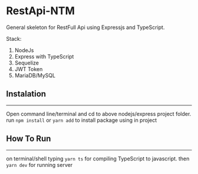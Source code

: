 # RestApi-NTM

General skeleton for RestFull Api using Expressjs and TypeScript.

Stack:

1. NodeJs
2. Express with TypeScript
3. Sequelize
4. JWT Token
5. MariaDB/MySQL

## Instalation

---

Open command line/terminal and cd to above nodejs/express project folder.
run `npm install` or `yarn add` to install package using in project

## How To Run

---

on terminal/shell typing `yarn ts` for compiling TypeScript to javascript. then `yarn dev` for running server
